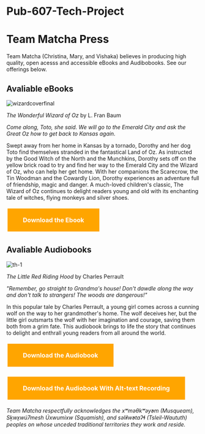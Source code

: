 # Pub-607-Tech-Project

# Team Matcha Press #
Team Matcha (Christina, Mary, and Vishaka) believes in producing high quality, open acesss and accessible eBooks and Audibobooks. See our offerings below. 

## Avaliable eBooks ##

![wizardcoverfinal](https://user-images.githubusercontent.com/127456472/229382321-0a0f9d4d-627d-45e9-9d25-9ad2c3106997.jpg)


*The Wonderful Wizard of Oz* by L. Fran Baum

*Come along, Toto, she said. We will go to the Emerald City and ask the Great Oz how to get back to Kansas again.*

Swept away from her home in Kansas by a tornado, Dorothy and her dog Toto find themselves stranded in the fantastical Land of Oz. As instructed by the Good Witch of the North and the Munchkins, Dorothy sets off on the yellow brick road to try and find her way to the Emerald City and the Wizard of Oz, who can help her get home. With her companions the Scarecrow, the Tin Woodman and the Cowardly Lion, Dorothy experiences an adventure full of friendship, magic and danger. A much-loved children's classic, The Wizard of Oz continues to delight readers young and old with its enchanting tale of witches, flying monkeys and silver shoes.

<head>
<style>
.button {
  background-color: #FFA500;
  border: none;
  color: white;
  font-weight: bold;
  padding: 20px 40px;
  text-align: center;
  text-decoration: none;
  display: inline-block;
  font-size: 16px;
  margin: 6px 3px;
  cursor: pointer;
}
</style>
</head>
<body>

<a href="WizardofOz.epub" class="button">Download the Ebook</a>

</body> 


## Avaliable Audiobooks ##

![th-1](https://user-images.githubusercontent.com/127456472/229382412-e9e8cbc1-5067-49be-8099-0d76e22fb814.jpeg)


*The Little Red Riding Hood* by Charles Perrault

*"Remember, go straight to Grandma's house! Don't dawdle along the way and don't talk to strangers! The woods are dangerous!"*

In this popular tale by Charles Perrault, a young girl comes across a cunning wolf on the way to her grandmother's home. The wolf deceives her, but the little girl outsmarts the wolf with her imagination and courage, saving them both from a grim fate. This audiobook brings to life the story that continues to delight and enthrall young readers from all around the world. 

<head>
<style>
.button {
  background-color: #FFA500;
  border: none;
  color: white;
  font-weight: bold;
  padding: 20px 40px;
  text-align: center;
  text-decoration: none;
  display: inline-block;
  font-size: 16px;
  margin: 6px 3px;
  cursor: pointer;
}
</style>
</head>
<body>

<a href="https://lmgtfy.app/?q=How+to+Download+an+Audiobook" class="button">Download the Audiobook</a>

</body><head>
<style>
.button {
  background-color: #FFA500;
  border: none;
  color: white;
  font-weight: bold;
  padding: 20px 40px;
  text-align: center;
  text-decoration: none;
  display: inline-block;
  font-size: 16px;
  margin: 6px 3px;
  cursor: pointer;
}
</style>
</head>
<body>

<a href="https://lmgtfy.app/?q=How+to+Download+an+Audiobook" class="button">Download the Audiobook With Alt-text Recording</a>

</body>



*Team Matcha respectfully acknowledges the xʷməθkʷəy̓əm (Musqueam), Sḵwx̱wú7mesh Úxwumixw (Squamish), and səl̓ilw̓ətaʔɬ (Tsleil-Waututh) peoples on whose unceded traditional territories they work and reside.* 

